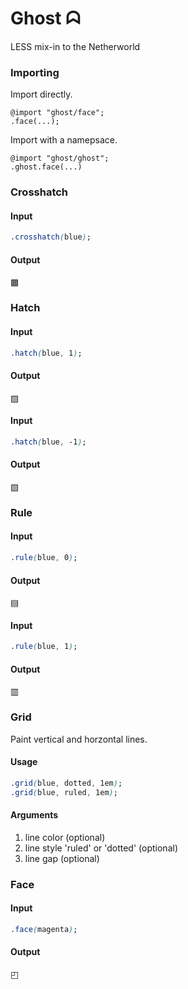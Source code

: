 Ghost ᗣ
=======

LESS mix-in to the Netherworld

### Importing
Import directly.
```
@import "ghost/face";
.face(...);
```
Import with a namepsace.
```
@import "ghost/ghost";
.ghost.face(...)
```

### Crosshatch
#### Input
```css
.crosshatch(blue);
```
#### Output
&#9641;

### Hatch
#### Input
```css
.hatch(blue, 1);
```
#### Output
&#9640;

#### Input
```css
.hatch(blue, -1);
```
#### Output
&#9639;

### Rule
#### Input
```css
.rule(blue, 0);
```
#### Output
&#9636;

#### Input
```css
.rule(blue, 1);
```
#### Output
&#9637;

### Grid
Paint vertical and horzontal lines.

#### Usage
```css
.grid(blue, dotted, 1em);
.grid(blue, ruled, 1em);
```
#### Arguments
  1. line color (optional)
  1. line style 'ruled' or 'dotted' (optional)
  1. line gap (optional)

### Face
#### Input
```css
.face(magenta);
```
#### Output
&#9712;
